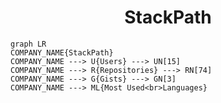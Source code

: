 <h1 align="center">StackPath</h1>

```mermaid
graph LR
COMPANY_NAME{StackPath}
COMPANY_NAME ---> U{Users} ---> UN[15]
COMPANY_NAME ---> R{Repositories} ---> RN[74]
COMPANY_NAME ---> G{Gists} ---> GN[3]
COMPANY_NAME ---> ML{Most Used<br>Languages}
```
